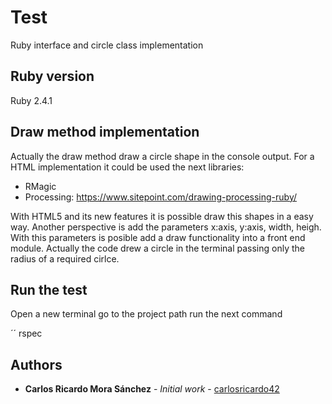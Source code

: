 # Test
Ruby interface and circle class implementation

## Ruby version
Ruby 2.4.1

## Draw method implementation
Actually the draw method draw a circle shape in the console output.
For a HTML implementation it could be used the next libraries:
*  RMagic
* Processing: https://www.sitepoint.com/drawing-processing-ruby/

With HTML5 and  its new features it is possible draw this shapes in a easy way.
Another perspective is add the parameters  x:axis, y:axis, width, heigh. With this parameters is posible add a draw functionality into a front end module. Actually the code drew a circle in the terminal passing only the radius of a required cirlce.

## Run the test

Open a new terminal 
go to the project path
run the next command

´´
rspec

## Authors

* **Carlos Ricardo Mora Sánchez** - *Initial work* - [carlosricardo42](https://github.com/carlosricardo42)